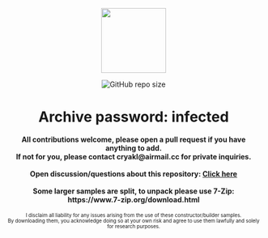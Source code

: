 <p align="center">
  <img width="128" height="128" src="https://user-images.githubusercontent.com/128066597/264610335-49e0a590-20fd-4b0a-b8e3-05e9aa137cdc.png">
</p>
<p align="center">
<img alt="GitHub repo size" src="https://img.shields.io/github/repo-size/Cryakl/Ultimate-RAT-Collection">
</p>

<h1 align="center">Archive password: infected</h1>

<p align="center">
<b>All contributions welcome, please open a pull request if you have anything to add.</b><br>
<b>If not for you, please contact cryakl@airmail.cc for private inquiries.</b><br>
<br>
<b>Open discussion/questions about this repository: <a href="https://github.com/Cryakl/Ultimate-RAT-Collection/issues/6">Click here</a> </b><br>
<br>
<b>Some larger samples are split, to unpack please use 7-Zip:</b><br>
<b>https://www.7-zip.org/download.html</b><br>
<br>
<sup><sub>I disclaim all liability for any issues arising from the use of these constructor/builder samples.</sub></sup><br>
<sup><sub>By downloading them, you acknowledge doing so at your own risk and agree to use them lawfully and solely for research purposes.</sub></sup>
</p>




